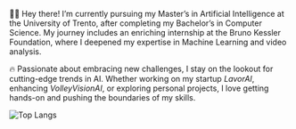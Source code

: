 👨‍💻 Hey there! I’m currently pursuing my Master’s in Artificial Intelligence at the University of Trento, after completing my Bachelor’s in Computer Science. My journey includes an enriching internship at the Bruno Kessler Foundation, where I deepened my expertise in Machine Learning and video analysis.

🔥 Passionate about embracing new challenges, I stay on the lookout for cutting-edge trends in AI. Whether working on my startup *LavorAI*, enhancing *VolleyVisionAI*, or exploring personal projects, I love getting hands-on and pushing the boundaries of my skills.

![Top Langs](https://github-readme-stats.vercel.app/api/top-langs/?username=andrearichichi&layout=compact&theme=dark)

